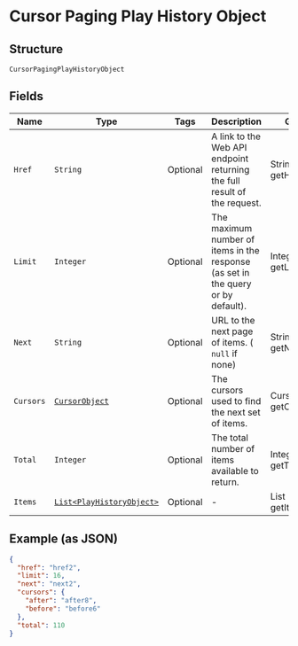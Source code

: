 
# Cursor Paging Play History Object

## Structure

`CursorPagingPlayHistoryObject`

## Fields

| Name | Type | Tags | Description | Getter | Setter |
|  --- | --- | --- | --- | --- | --- |
| `Href` | `String` | Optional | A link to the Web API endpoint returning the full result of the request. | String getHref() | setHref(String href) |
| `Limit` | `Integer` | Optional | The maximum number of items in the response (as set in the query or by default). | Integer getLimit() | setLimit(Integer limit) |
| `Next` | `String` | Optional | URL to the next page of items. ( `null` if none) | String getNext() | setNext(String next) |
| `Cursors` | [`CursorObject`](../../doc/models/cursor-object.md) | Optional | The cursors used to find the next set of items. | CursorObject getCursors() | setCursors(CursorObject cursors) |
| `Total` | `Integer` | Optional | The total number of items available to return. | Integer getTotal() | setTotal(Integer total) |
| `Items` | [`List<PlayHistoryObject>`](../../doc/models/play-history-object.md) | Optional | - | List<PlayHistoryObject> getItems() | setItems(List<PlayHistoryObject> items) |

## Example (as JSON)

```json
{
  "href": "href2",
  "limit": 16,
  "next": "next2",
  "cursors": {
    "after": "after8",
    "before": "before6"
  },
  "total": 110
}
```

